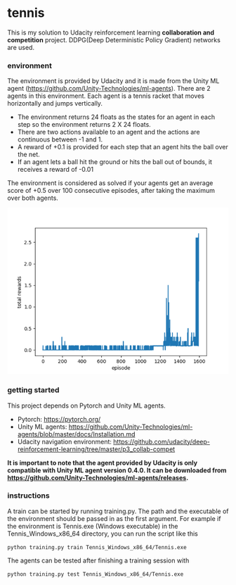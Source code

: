 # tennis
This is my solution to Udacity reinforcement learning **collaboration and competition** project. DDPG(Deep Deterministic Policy Gradient) networks are used.
### environment
The environment is provided by Udacity and it is made from the Unity ML agent (https://github.com/Unity-Technologies/ml-agents).
There are 2 agents in this environment. Each agent is a tennis racket that moves horizontally and jumps vertically.
- The environment returns 24 floats as the states for an agent in each step so the environment returns 2 X 24 floats.
- There are two actions available to an agent and the actions are continuous between -1 and 1.
- A reward of +0.1 is provided for each step that an agent hits the ball over the net.
- If an agent lets a ball hit the ground or hits the ball out of bounds, it receives a reward of -0.01
   
The environment is considered as solved if your agents get an average score of +0.5 over 100 consecutive episodes, after taking the maximum over both agents.

![the environment](rewards.png)
  
### getting started
This project depends on Pytorch and Unity ML agents.
- Pytorch: https://pytorch.org/
- Unity ML agents: https://github.com/Unity-Technologies/ml-agents/blob/master/docs/Installation.md
- Udacity navigation environment: https://github.com/udacity/deep-reinforcement-learning/tree/master/p3_collab-compet

**It is important to note that the agent provided by Udacity is only compatible with Unity ML agent version 0.4.0. It can be downloaded from https://github.com/Unity-Technologies/ml-agents/releases.**

### instructions
A train can be started by running training.py. The path and the executable of the environment should be passed in as the first argument. For example if the environment is Tennis.exe (Windows executable) in the Tennis_Windows_x86_64 directory, you can run the script like this

```
python training.py train Tennis_Windows_x86_64/Tennis.exe
```

The agents can be tested after finishing a training session with

```
python training.py test Tennis_Windows_x86_64/Tennis.exe
```

